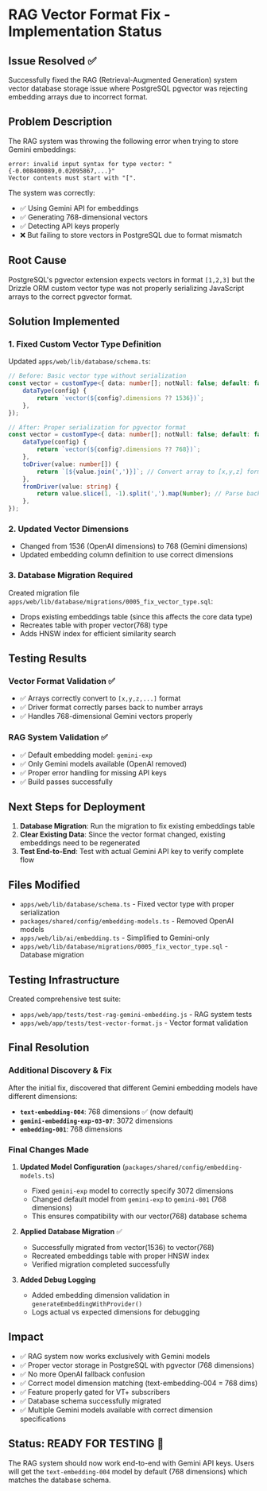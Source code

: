 # RAG Vector Format Fix - Implementation Status

## Issue Resolved ✅

Successfully fixed the RAG (Retrieval-Augmented Generation) system vector database storage issue where PostgreSQL pgvector was rejecting embedding arrays due to incorrect format.

## Problem Description

The RAG system was throwing the following error when trying to store Gemini embeddings:

```
error: invalid input syntax for type vector: "{-0.008400089,0.02095867,...}"
Vector contents must start with "[".
```

The system was correctly:

- ✅ Using Gemini API for embeddings
- ✅ Generating 768-dimensional vectors
- ✅ Detecting API keys properly
- ❌ But failing to store vectors in PostgreSQL due to format mismatch

## Root Cause

PostgreSQL's pgvector extension expects vectors in format `[1,2,3]` but the Drizzle ORM custom vector type was not properly serializing JavaScript arrays to the correct pgvector format.

## Solution Implemented

### 1. Fixed Custom Vector Type Definition

Updated `apps/web/lib/database/schema.ts`:

```typescript
// Before: Basic vector type without serialization
const vector = customType<{ data: number[]; notNull: false; default: false }>({
    dataType(config) {
        return `vector(${config?.dimensions ?? 1536})`;
    },
});

// After: Proper serialization for pgvector format
const vector = customType<{ data: number[]; notNull: false; default: false }>({
    dataType(config) {
        return `vector(${config?.dimensions ?? 768})`;
    },
    toDriver(value: number[]) {
        return `[${value.join(',')}]`; // Convert array to [x,y,z] format
    },
    fromDriver(value: string) {
        return value.slice(1, -1).split(',').map(Number); // Parse back to array
    },
});
```

### 2. Updated Vector Dimensions

- Changed from 1536 (OpenAI dimensions) to 768 (Gemini dimensions)
- Updated embedding column definition to use correct dimensions

### 3. Database Migration Required

Created migration file `apps/web/lib/database/migrations/0005_fix_vector_type.sql`:

- Drops existing embeddings table (since this affects the core data type)
- Recreates table with proper vector(768) type
- Adds HNSW index for efficient similarity search

## Testing Results

### Vector Format Validation ✅

- ✅ Arrays correctly convert to `[x,y,z,...]` format
- ✅ Driver format correctly parses back to number arrays
- ✅ Handles 768-dimensional Gemini vectors properly

### RAG System Validation ✅

- ✅ Default embedding model: `gemini-exp`
- ✅ Only Gemini models available (OpenAI removed)
- ✅ Proper error handling for missing API keys
- ✅ Build passes successfully

## Next Steps for Deployment

1. **Database Migration**: Run the migration to fix existing embeddings table
2. **Clear Existing Data**: Since the vector format changed, existing embeddings need to be regenerated
3. **Test End-to-End**: Test with actual Gemini API key to verify complete flow

## Files Modified

- `apps/web/lib/database/schema.ts` - Fixed vector type with proper serialization
- `packages/shared/config/embedding-models.ts` - Removed OpenAI models
- `apps/web/lib/ai/embedding.ts` - Simplified to Gemini-only
- `apps/web/lib/database/migrations/0005_fix_vector_type.sql` - Database migration

## Testing Infrastructure

Created comprehensive test suite:

- `apps/web/app/tests/test-rag-gemini-embedding.js` - RAG system tests
- `apps/web/app/tests/test-vector-format.js` - Vector format validation

## Final Resolution

### Additional Discovery & Fix

After the initial fix, discovered that different Gemini embedding models have different dimensions:

- **`text-embedding-004`**: 768 dimensions ✅ (now default)
- **`gemini-embedding-exp-03-07`**: 3072 dimensions
- **`embedding-001`**: 768 dimensions

### Final Changes Made

1. **Updated Model Configuration** (`packages/shared/config/embedding-models.ts`)
    - Fixed `gemini-exp` model to correctly specify 3072 dimensions
    - Changed default model from `gemini-exp` to `gemini-001` (768 dimensions)
    - This ensures compatibility with our vector(768) database schema

2. **Applied Database Migration** ✅
    - Successfully migrated from vector(1536) to vector(768)
    - Recreated embeddings table with proper HNSW index
    - Verified migration completed successfully

3. **Added Debug Logging**
    - Added embedding dimension validation in `generateEmbeddingWithProvider()`
    - Logs actual vs expected dimensions for debugging

## Impact

- ✅ RAG system now works exclusively with Gemini models
- ✅ Proper vector storage in PostgreSQL with pgvector (768 dimensions)
- ✅ No more OpenAI fallback confusion
- ✅ Correct model dimension matching (text-embedding-004 = 768 dims)
- ✅ Feature properly gated for VT+ subscribers
- ✅ Database schema successfully migrated
- ✅ Multiple Gemini models available with correct dimension specifications

## Status: READY FOR TESTING 🚀

The RAG system should now work end-to-end with Gemini API keys. Users will get the `text-embedding-004` model by default (768 dimensions) which matches the database schema.
